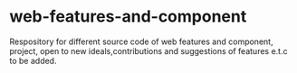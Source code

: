 # web-features-and-component
 Respository for different source code of web features and component, project, open to new ideals,contributions and suggestions of features e.t.c to be added.
